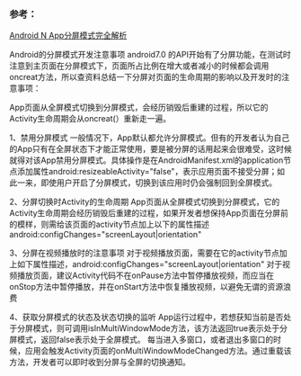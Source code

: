 ### 参考：
[Android N App分屏模式完全解析](http://unclechen.github.io/2016/03/12/Android%20N%20App%E5%88%86%E5%B1%8F%E6%A8%A1%E5%BC%8F%E5%AE%8C%E5%85%A8%E8%A7%A3%E6%9E%90-%E4%B8%8A%E7%AF%87/)


Android的分屏模式开发注意事项
android7.0 的API开始有了分屏功能，在测试时注意到主页面在分屏模式下，页面所占比例在增大或者减小的时候都会调用oncreat方法，所以查资料总结一下分屏对页面的生命周期的影响以及开发时的注意事项：

App页面从全屏模式切换到分屏模式，会经历销毁后重建的过程，所以它的Activity生命周期会从oncreat(）重新走一遍。

1、禁用分屏模式
一般情况下，App默认都允许分屏模式。但有的开发者认为自己的App只有在全屏状态下才能正常使用，要是被分屏的话用起来会很难受，这时候就得对该App禁用分屏模式。具体操作是在AndroidManifest.xml的application节点添加属性android:resizeableActivity="false"，表示应用页面不接受分屏；如此一来，即使用户开启了分屏模式，切换到该应用时仍会强制回到全屏模式。

2、分屏切换时Activity的生命周期
App页面从全屏模式切换到分屏模式，它的Activity生命周期会经历销毁后重建的过程，如果开发者想保持App页面在分屏前的模样，则需给该页面的activity节点加上以下的属性描述 android:configChanges="screenLayout|orientation"

3、分屏在视频播放时的注意事项
对于视频播放页面，需要在它的activity节点加上如下属性描述，android:configChanges="screenLayout|orientation"
对于视频播放页面，建议Activity代码不在onPause方法中暂停播放视频，而应当在onStop方法中暂停播放，并在onStart方法中恢复播放视频，以避免无谓的资源浪费

4、获取分屏模式的状态及状态切换的监听
App运行过程中，若想获知当前是否处于分屏模式，则可调用isInMultiWindowMode方法，该方法返回true表示处于分屏模式，返回false表示处于全屏模式。
每当进入多窗口，或者退出多窗口的时候，应用会触发Activity页面的onMultiWindowModeChanged方法。通过重载该方法，开发者可以即时收到分屏与全屏的切换通知。
